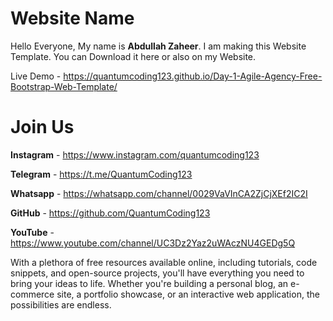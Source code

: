 # Website Name
Hello Everyone,
My name is **Abdullah Zaheer**. 
I am making this Website Template.
You can Download it here or also on my Website.


Live Demo - https://quantumcoding123.github.io/Day-1-Agile-Agency-Free-Bootstrap-Web-Template/

# Join Us
**Instagram** - https://www.instagram.com/quantumcoding123

**Telegram** - https://t.me/QuantumCoding123

**Whatsapp** - https://whatsapp.com/channel/0029VaVInCA2ZjCjXEf2IC2I

**GitHub** - https://github.com/QuantumCoding123

**YouTube** - https://www.youtube.com/channel/UC3Dz2Yaz2uWAczNU4GEDg5Q

With a plethora of free resources available online, including tutorials, code snippets, and open-source projects, you'll have everything you need to bring your ideas to life. Whether you're building a personal blog, an e-commerce site, a portfolio showcase, or an interactive web application, the possibilities are endless.

